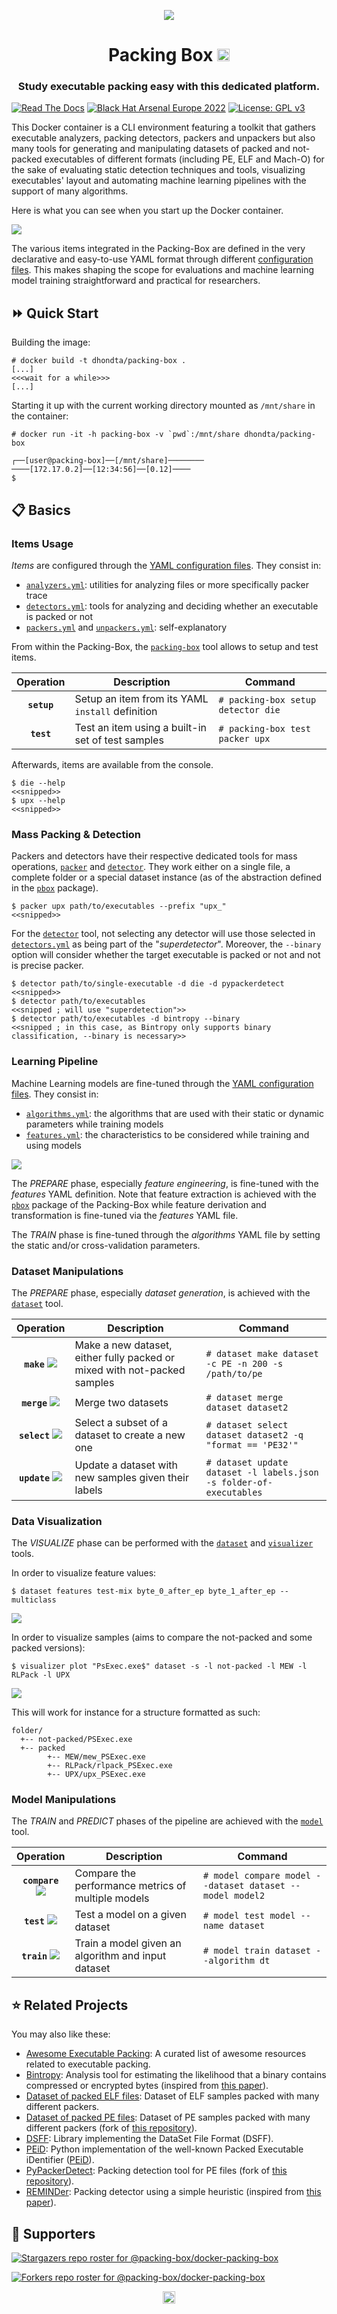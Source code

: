 <p align="center"><img src="https://github.com/packing-box/docker-packing-box/raw/main/docs/pages/imgs/logo.png"></p>
<h1 align="center">Packing Box <a href="https://twitter.com/intent/tweet?text=Packing%20Box%20-%20Docker%20container%20featuring%20a%20CLI%20environment%20with%20packers%20and%20detectors%20for%20studying%20executable%20packing%2c%20including%20machine%20learning%20dataset%20generation%20and%20pipeline%20execution%2e%0ahttps%3a%2f%2fgithub%2ecom%2fpacking-box%2fdocker-packing-box&hashtags=docker,container,python,infosec,cybersecurity,malware"><img src="https://img.shields.io/badge/Tweet--lightgrey?logo=twitter&style=social" alt="Tweet" height="20"/></a></h1>
<h3 align="center">Study executable packing easy with this dedicated platform.</h3>

[![Read The Docs](https://readthedocs.org/projects/docker-packing-box/badge/?version=latest)](http://docker-packing-box.readthedocs.io/en/latest/?badge=latest)
[![Black Hat Arsenal Europe 2022](https://raw.githubusercontent.com/toolswatch/badges/master/arsenal/europe/2022.svg?sanitize=true)](https://www.blackhat.com/eu-22/arsenal/schedule/index.html#packing-box-playing-with-executable-packing-29054)
[![License: GPL v3](https://img.shields.io/badge/License-GPLv3-orange.svg)](https://www.gnu.org/licenses/gpl-3.0)

This Docker container is a CLI environment featuring a toolkit that gathers executable analyzers, packing detectors, packers and unpackers but also many tools for generating and manipulating datasets of packed and not-packed executables of different formats (including PE, ELF and Mach-O) for the sake of evaluating static detection techniques and tools, visualizing executables' layout and automating machine learning pipelines with the support of many algorithms.

Here is what you can see when you start up the Docker container.

![](docs/pages/imgs/screenshot.png)

The various items integrated in the Packing-Box are defined in the very declarative and easy-to-use YAML format through different [configuration files](https://github.com/packing-box/docker-packing-box/tree/main/src/conf). This makes shaping the scope for evaluations and machine learning model training straightforward and practical for researchers.

## :fast_forward: Quick Start

Building the image:

```console
# docker build -t dhondta/packing-box .
[...]
<<<wait for a while>>>
[...]
```

Starting it up with the current working directory mounted as `/mnt/share` in the container:

```console
# docker run -it -h packing-box -v `pwd`:/mnt/share dhondta/packing-box

┌──[user@packing-box]──[/mnt/share]────────           ────[172.17.0.2]──[12:34:56]──[0.12]────
$ 
```

## :clipboard: Basics

### Items Usage

*Items* are configured through the [YAML configuration files](https://github.com/packing-box/docker-packing-box/tree/main/src/conf). They consist in:
- [`analyzers.yml`](https://github.com/packing-box/docker-packing-box/blob/main/src/conf/analyzers.yml): utilities for analyzing files or more specifically packer trace
- [`detectors.yml`](https://github.com/packing-box/docker-packing-box/blob/main/src/conf/detectors.yml): tools for analyzing and deciding whether an executable is packed or not
- [`packers.yml`](https://github.com/packing-box/docker-packing-box/blob/main/src/conf/packers.yml) and [`unpackers.yml`](https://github.com/packing-box/docker-packing-box/blob/main/src/conf/unpackers.yml): self-explanatory

From within the Packing-Box, the [`packing-box`](https://github.com/packing-box/docker-packing-box/blob/main/src/files/tools/packing-box) tool allows to setup and test items.

**Operation** | **Description** | **Command**
:---:| --- | ---
**`setup`** | Setup an item from its YAML `install` definition | `# packing-box setup detector die`
**`test`** | Test an item using a built-in set of test samples | `# packing-box test packer upx`

Afterwards, items are available from the console.

```console
$ die --help
<<snipped>>
$ upx --help
<<snipped>>
```

### Mass Packing & Detection

Packers and detectors have their respective dedicated tools for mass operations, [`packer`](https://github.com/packing-box/docker-packing-box/blob/main/src/files/tools/packer) and [`detector`](https://github.com/packing-box/docker-packing-box/blob/main/src/files/tools/detector). They work either on a single file, a complete folder or a special dataset instance (as of the abstraction defined in the [`pbox`](https://github.com/packing-box/docker-packing-box/tree/main/src/lib/pbox) package).

```console
$ packer upx path/to/executables --prefix "upx_"
<<snipped>>
```

For the [`detector`](https://github.com/packing-box/docker-packing-box/blob/main/src/files/tools/detector) tool, not selecting any detector will use those selected in [`detectors.yml`](https://github.com/packing-box/docker-packing-box/blob/main/src/conf/detectors.yml) as being part of the "*superdetector*". Moreover, the `--binary` option will consider whether the target executable is packed or not and not is precise packer.

```console
$ detector path/to/single-executable -d die -d pypackerdetect
<<snipped>>
$ detector path/to/executables
<<snipped ; will use "superdetection">>
$ detector path/to/executables -d bintropy --binary
<<snipped ; in this case, as Bintropy only supports binary classification, --binary is necessary>>
```

### Learning Pipeline

Machine Learning models are fine-tuned through the [YAML configuration files](https://github.com/packing-box/docker-packing-box/tree/main/src/conf). They consist in:
- [`algorithms.yml`](https://github.com/packing-box/docker-packing-box/blob/main/src/conf/algorithms.yml): the algorithms that are used with their static or dynamic parameters while training models
- [`features.yml`](https://github.com/packing-box/docker-packing-box/blob/main/src/conf/features.yml): the characteristics to be considered while training and using models

![](docs/pages/imgs/machine-learning-pipeline.png)

The *PREPARE* phase, especially *feature engineering*, is fine-tuned with the *features* YAML definition. Note that feature extraction is achieved with the [`pbox`](https://github.com/packing-box/docker-packing-box/tree/main/src/lib/pbox) package of the Packing-Box while feature derivation and transformation is fine-tuned via the *features* YAML file.

The *TRAIN* phase is fine-tuned through the *algorithms* YAML file by setting the static and/or cross-validation parameters.

### Dataset Manipulations

The *PREPARE* phase, especially *dataset generation*, is achieved with the [`dataset`](https://github.com/packing-box/docker-packing-box/blob/main/src/files/tools/dataset) tool.

**Operation** | **Description** | **Command**
:---:| --- | ---
**`make`** ![](docs/pages/imgs/dataset-operations-make.png) | Make a new dataset, either fully packed or mixed with not-packed samples | `# dataset make dataset -c PE -n 200 -s /path/to/pe`
**`merge`** ![](docs/pages/imgs/dataset-operations-merge.png) | Merge two datasets | `# dataset merge dataset dataset2`
**`select`** ![](docs/pages/imgs/dataset-operations-select.png) | Select a subset of a dataset to create a new one | `# dataset select dataset dataset2 -q "format == 'PE32'"`
**`update`** ![](docs/pages/imgs/dataset-operations-update.png) | Update a dataset with new samples given their labels | `# dataset update dataset -l labels.json -s folder-of-executables`

### Data Visualization

The *VISUALIZE* phase can be performed with the [`dataset`](https://github.com/packing-box/docker-packing-box/blob/main/src/files/tools/dataset) and [`visualizer`](https://github.com/packing-box/docker-packing-box/blob/main/src/files/tools/visualizer) tools.

In order to visualize feature values:

```console
$ dataset features test-mix byte_0_after_ep byte_1_after_ep --multiclass
```

![](docs/pages/imgs/data-visualization-features.png)

In order to visualize samples (aims to compare the not-packed and some packed versions):

```console
$ visualizer plot "PsExec.exe$" dataset -s -l not-packed -l MEW -l RLPack -l UPX
```

![](docs/pages/imgs/data-visualization-psexec.png)

This will work for instance for a structure formatted as such:

```
folder/
  +-- not-packed/PSExec.exe
  +-- packed
        +-- MEW/mew_PSExec.exe
        +-- RLPack/rlpack_PSExec.exe
        +-- UPX/upx_PSExec.exe
```

### Model Manipulations

The *TRAIN* and *PREDICT* phases of the pipeline are achieved with the [`model`](https://github.com/packing-box/docker-packing-box/blob/main/src/files/tools/model) tool. 

**Operation** | **Description** | **Command**
:---:| --- | ---
**`compare`** ![](docs/pages/imgs/model-operations-compare.png) | Compare the performance metrics of multiple models | `# model compare model --dataset dataset --model model2`
**`test`** ![](docs/pages/imgs/model-operations-test.png) | Test a model on a given dataset | `# model test model --name dataset`
**`train`** ![](docs/pages/imgs/model-operations-train.png) | Train a model given an algorithm and input dataset | `# model train dataset --algorithm dt`


## :star: Related Projects

You may also like these:

- [Awesome Executable Packing](https://github.com/packing-box/awesome-executable-packing): A curated list of awesome resources related to executable packing.
- [Bintropy](https://github.com/packing-box/bintropy): Analysis tool for estimating the likelihood that a binary contains compressed or encrypted bytes (inspired from [this paper](https://ieeexplore.ieee.org/document/4140989)).
- [Dataset of packed ELF files](https://github.com/packing-box/dataset-packed-elf): Dataset of ELF samples packed with many different packers.
- [Dataset of packed PE files](https://github.com/packing-box/dataset-packed-pe): Dataset of PE samples packed with many different packers (fork of [this repository](https://github.com/chesvectain/PackingData)).
- [DSFF](https://github.com/packing-box/python-dsff): Library implementing the DataSet File Format (DSFF).
- [PEiD](https://github.com/packing-box/peid): Python implementation of the well-known Packed Executable iDentifier ([PEiD](https://www.aldeid.com/wiki/PEiD)).
- [PyPackerDetect](https://github.com/packing-box/pypackerdetect): Packing detection tool for PE files (fork of [this repository](https://github.com/cylance/PyPackerDetect)).
- [REMINDer](https://github.com/packing-box/reminder): Packing detector using a simple heuristic (inspired from [this paper](https://ieeexplore.ieee.org/document/5404211)).


## :clap:  Supporters

[![Stargazers repo roster for @packing-box/docker-packing-box](https://reporoster.com/stars/dark/packing-box/docker-packing-box)](https://github.com/packing-box/docker-packing-box/stargazers)

[![Forkers repo roster for @packing-box/docker-packing-box](https://reporoster.com/forks/dark/packing-box/docker-packing-box)](https://github.com/packing-box/docker-packing-box/network/members)

<p align="center"><a href="#"><img src="https://img.shields.io/badge/Back%20to%20top--lightgrey?style=social" alt="Back to top" height="20"/></a></p>

